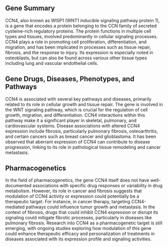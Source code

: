 ## Gene Summary
CCN4, also known as WISP1 (WNT1 inducible signaling pathway protein 1), is a gene that encodes a protein belonging to the CCN family of secreted cysteine-rich regulatory proteins. The protein functions in multiple cell types and tissues, involved predominantly in cellular signaling processes. CCN4 plays a role in promoting cell proliferation, differentiation, and migration, and has been implicated in processes such as tissue repair, fibrosis, and the response to injury. Its expression is especially noted in osteoblasts, but can also be found across various other tissue types including lung and vascular endothelial cells.

## Gene Drugs, Diseases, Phenotypes, and Pathways
CCN4 is associated with several key pathways and diseases, primarily related to its role in cellular growth and tissue repair. The gene is involved in the WNT signaling pathway, which is crucial for the regulation of cell growth, migration, and differentiation. CCN4 interactions within this pathway make it a significant player in skeletal, pulmonary, and cardiovascular systems. Disease associations with altered CCN4 expression include fibrosis, particularly pulmonary fibrosis, osteoarthritis, and certain cancers such as breast cancer and glioblastoma. It has been observed that aberrant expression of CCN4 can contribute to disease progression, linking to its role in pathological tissue remodeling and cancer metastasis.

## Pharmacogenetics
In the field of pharmacogenetics, the gene CCN4 itself does not have well-documented associations with specific drug responses or variability in drug metabolism. However, its role in cancer and fibrosis suggests that modulation of CCN4 activity or expression could potentially be a therapeutic target. For instance, in cancer therapy, targeting CCN4-mediated pathways could influence tumor growth and metastasis. In the context of fibrosis, drugs that could inhibit CCN4 expression or disrupt its signaling could mitigate fibrotic processes, particularly in diseases like pulmonary fibrosis. Research into CCN4 as a pharmacogenetic target is still emerging, with ongoing studies exploring how modulation of this gene could enhance therapeutic efficacy and personalization of treatments in diseases associated with its expression profile and signaling activities.